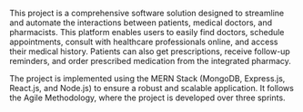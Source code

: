 This project is a comprehensive software solution designed to streamline and automate the interactions between patients, medical doctors, and pharmacists. This platform enables users to easily find doctors, schedule appointments, consult with healthcare professionals online, and access their medical history. Patients can also get prescriptions, receive follow-up reminders, and order prescribed medication from the integrated pharmacy.

The project is implemented using the MERN Stack (MongoDB, Express.js, React.js, and Node.js) to ensure a robust and scalable application. It follows the Agile Methodology, where the project is developed over three sprints.
